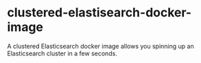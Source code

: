 # clustered-elastisearch-docker-image
A clustered Elasticsearch docker image allows you spinning up an Elasticsearch cluster in a few seconds.
